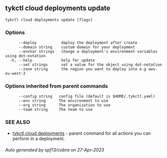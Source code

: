 ## tykctl cloud deployments update



```
tykctl cloud deployments update [flags]
```

### Options

```
      --deploy           deploy the deployment after create
      --domain string    custom domain for your deployment
      --envVar strings   change a deployment's environment variables using dot-notation
  -h, --help             help for update
      --set strings      set a value for the object using dot-notation
      --zone string      the region you want to deploy into e.g aws-eu-west-2
```

### Options inherited from parent commands

```
      --config string   config file (default is $HOME/.tykctl.yaml)
      --env string      The environment to use
      --org string      The organization to use
      --team string     The team to use
```

### SEE ALSO

* [tykctl cloud deployments](tykctl_cloud_deployments.md)	 - parent command for all actions you can perform in a deployment.

###### Auto generated by spf13/cobra on 27-Apr-2023
